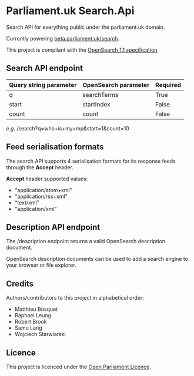 # Parliament.uk Search.Api

Search API for everything public under the parliament.uk domain.

Currently powering [beta.parliament.uk/search](https://beta.parliament.uk/search).

This project is compliant with the [OpenSearch 1.1 specification](http://www.opensearch.org/Specifications/OpenSearch/1.1).

## Search API endpoint

| Query string parameter | OpenSearch parameter | Required |
| ---------------------- | -------------------- | -------- |
| q                      | searchTerms          | True     |
| start                  | startIndex           | False    |
| count                  | count                | False    |

*e.g.* /search?q=who+is+my+mp&start=1&count=10

## Feed serialisation formats

The search API supports 4 serialisation formats for its response feeds through the **Accept** header.

**Accept** header supported values:

- "application/atom+xml"
- "application/rss+xml"
- "text/xml"
- "application/xml"

## Description API endpoint

The /description endpoint returns a valid OpenSearch description document.

OpenSearch description documents can be used to add a search engine to your browser or file explorer.

## Credits

Authors/contributors to this project in alphabetical order:

* Matthieu Bosquet
* Raphael Leung
* Robert Brook
* Samu Lang
* Wojciech Starwiarski

## Licence

This project is licenced under the [Open Parliament Licence](https://www.parliament.uk/site-information/copyright-parliament/open-parliament-licence/).
